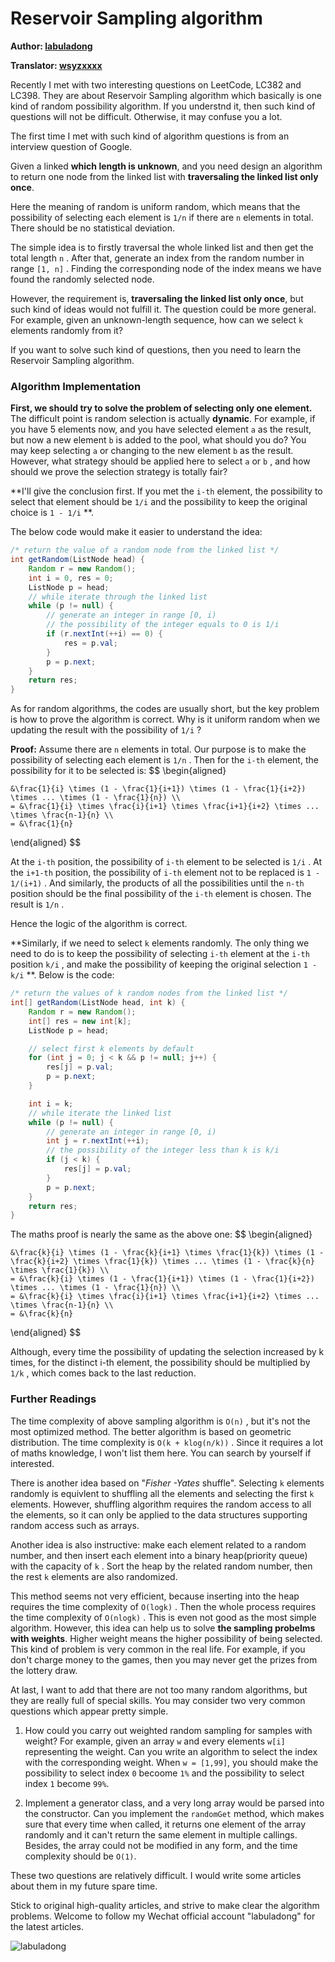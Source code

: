 # Reservoir Sampling algorithm

**Author: [labuladong](https://github.com/labuladong)**

**Translator: [wsyzxxxx](https://github.com/wsyzxxxx)**

Recently I met with two interesting questions on LeetCode, LC382 and LC398. They are about Reservoir Sampling algorithm which basically is one kind of random possibility algorithm. If you understnd it, then such kind of questions will not be difficult. Otherwise, it may confuse you a lot.

The first time I met with such kind of algorithm questions is from an interview question of Google.

Given a linked **which length is unknown**, and you need design an algorithm to return one node from the linked list with **traversaling the linked list only once**.

Here the meaning of random is uniform random, which means that the possibility of selecting each element is `1/n` if there are `n` elements in total. There should be no statistical deviation.

The simple idea is to firstly traversal the whole linked list and then get the total length `n` . After that, generate an index from the random number in range `[1, n]` . Finding the corresponding node of the index means we have found the randomly selected node.

However, the requirement is, **traversaling the linked list only once**, but such kind of ideas would not fulfill it. The question could be more general. For example, given an unknown-length sequence, how can we select `k` elements randomly from it?

If you want to solve such kind of questions, then you need to learn the Reservoir Sampling algorithm.

### Algorithm Implementation

**First, we should try to solve the problem of selecting only one element.** The difficult point is random selection is actually **dynamic**. For example, if you have 5 elements now, and you have selected element `a` as the result, but now a new element `b` is added to the pool, what should you do? You may keep selecting `a` or changing to the new element `b` as the result. However, what strategy should be applied here to select `a` or `b` , and how should we prove the selection strategy is totally fair?

**I'll give the conclusion first. If you met the `i-th` element, the possibility to select that element should be `1/i` and the possibility to keep the original choice is `1 - 1/i` **.

The below code would make it easier to understand the idea:

``` java
/* return the value of a random node from the linked list */
int getRandom(ListNode head) {
    Random r = new Random();
    int i = 0, res = 0;
    ListNode p = head;
    // while iterate through the linked list
    while (p != null) {
        // generate an integer in range [0, i) 
        // the possibility of the integer equals to 0 is 1/i
        if (r.nextInt(++i) == 0) {
            res = p.val;
        }
        p = p.next;
    }
    return res;
}
```

As for random algorithms, the codes are usually short, but the key problem is how to prove the algorithm is correct. Why is it uniform random when we updating the result with the possibility of `1/i` ?

**Proof:** Assume there are `n` elements in total. Our purpose is to make the possibility of selecting each element is `1/n` . Then for the `i-th` element, the possibility for it to be selected is:
$$
\begin{aligned}

    &\frac{1}{i} \times (1 - \frac{1}{i+1}) \times (1 - \frac{1}{i+2}) \times ... \times (1 - \frac{1}{n}) \\
    = &\frac{1}{i} \times \frac{i}{i+1} \times \frac{i+1}{i+2} \times ... \times \frac{n-1}{n} \\
    = &\frac{1}{n}

\end{aligned}
$$

At the `i-th` position, the possibility of `i-th` element to be selected is `1/i` . At the `i+1-th` position, the possibility of `i-th` element not to be replaced is `1 - 1/(i+1)` . And similarly, the products of all the possibilities until the `n-th` position should be the final possibility of the `i-th` element is chosen. The result is `1/n` .

Hence the logic of the algorithm is correct.

**Similarly, if we need to select `k` elements randomly. The only thing we need to do is to keep the possibility of selecting `i-th` element at the `i-th` position `k/i` , and make the possibility of keeping the original selection `1 - k/i` **. Below is the code:

``` java
/* return the values of k random nodes from the linked list */
int[] getRandom(ListNode head, int k) {
    Random r = new Random();
    int[] res = new int[k];
    ListNode p = head;

    // select first k elements by default
    for (int j = 0; j < k && p != null; j++) {
        res[j] = p.val;
        p = p.next;
    }

    int i = k;
    // while iterate the linked list
    while (p != null) {
        // generate an integer in range [0, i) 
        int j = r.nextInt(++i);
        // the possibility of the integer less than k is k/i
        if (j < k) {
            res[j] = p.val;
        }
        p = p.next;
    }
    return res;
}
```

The maths proof is nearly the same as the above one:
$$
\begin{aligned}

    &\frac{k}{i} \times (1 - \frac{k}{i+1} \times \frac{1}{k}) \times (1 - \frac{k}{i+2} \times \frac{1}{k}) \times ... \times (1 - \frac{k}{n} \times \frac{1}{k}) \\
    = &\frac{k}{i} \times (1 - \frac{1}{i+1}) \times (1 - \frac{1}{i+2}) \times ... \times (1 - \frac{1}{n}) \\
    = &\frac{k}{i} \times \frac{i}{i+1} \times \frac{i+1}{i+2} \times ... \times \frac{n-1}{n} \\
    = &\frac{k}{n}

\end{aligned}
$$

Although, every time the possibility of updating the selection increased by k times, for the distinct i-th element, the possibility should be multiplied by `1/k` , which comes back to the last reduction.

### Further Readings

The time complexity of above sampling algorithm is `O(n)` , but it's not the most optimized method. The better algorithm is based on geometric distribution. The time complexity is `O(k + klog(n/k))` . Since it requires a lot of maths knowledge, I won't list them here. You can search by yourself if interested.

There is another idea based on "*Fisher -Yates* shuffle". Selecting `k` elements randomly is equivlent to shuffling all the elements and selecting the first `k` elements. However, shuffling algorithm requires the random access to all the elements, so it can only be applied to the data structures supporting random access such as arrays.

Another idea is also instructive: make each element related to a random number, and then insert each element into a binary heap(priority queue) with the capacity of `k` . Sort the heap by the related random number, then the rest `k` elements are also randomized.

This method seems not very efficient, because inserting into the heap requires the time complexity of `O(logk)` . Then the whole process requires the time complexity of `O(nlogk)` . This is even not good as the most simple algorithm. However, this idea can help us to solve **the sampling probelms with weights**. Higher weight means the higher possibility of being selected. This kind of problem is very common in the real life. For example, if you don't charge money to the games, then you may never get the prizes from the lottery draw.

At last, I want to add that there are not too many random algorithms, but they are really full of special skills. You may consider two very common questions which appear pretty simple.

1. How could you carry out weighted random sampling for samples with weight? For example, given an array `w` and every elements `w[i]` representing the weight. Can you write an algorithm to select the index with the corresponding weight. When `w = [1,99]`, you should make the possibility to select index `0` becoome `1%` and the possibility to select index `1` become `99%`.

2. Implement a generator class, and a very long array would be parsed into the constructor. Can you implement the `randomGet` method, which makes sure that every time when called, it returns one element of the array randomly and it can't return the same element in multiple callings. Besides, the array could not be modified in any form, and the time complexity should be `O(1)`.

These two questions are relatively difficult. I would write some articles about them in my future spare time.

Stick to original high-quality articles, and strive to make clear the algorithm problems. Welcome to follow my Wechat official account "labuladong" for the latest articles.

![labuladong](../pictures/labuladong.jpg)
